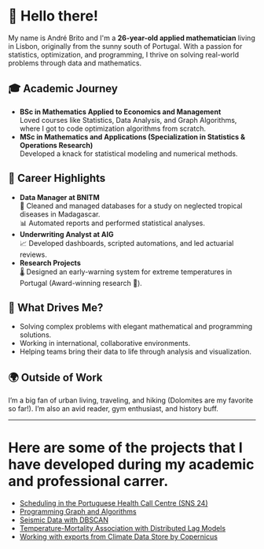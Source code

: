 # 👋 Hello there!

My name is André Brito and I'm a **26-year-old applied mathematician** living in Lisbon, originally from the sunny south of Portugal. With a passion for statistics, optimization, and programming, I thrive on solving real-world problems through data and mathematics.

## 🎓 Academic Journey
- **BSc in Mathematics Applied to Economics and Management**  
  Loved courses like Statistics, Data Analysis, and Graph Algorithms, where I got to code optimization algorithms from scratch.  
- **MSc in Mathematics and Applications (Specialization in Statistics & Operations Research)**  
  Developed a knack for statistical modeling and numerical methods.

## 🧪 Career Highlights
- **Data Manager at BNITM**  
  🦠 Cleaned and managed databases for a study on neglected tropical diseases in Madagascar.  
  📊 Automated reports and performed statistical analyses.  
- **Underwriting Analyst at AIG**  
  📈 Developed dashboards, scripted automations, and led actuarial reviews.  
- **Research Projects**  
  🌡 Designed an early-warning system for extreme temperatures in Portugal (Award-winning research 🎉).

## 🌟 What Drives Me?
- Solving complex problems with elegant mathematical and programming solutions.  
- Working in international, collaborative environments.  
- Helping teams bring their data to life through analysis and visualization.

## 🌍 Outside of Work
I’m a big fan of urban living, traveling, and hiking (Dolomites are my favorite so far!). I’m also an avid reader, gym enthusiast, and history buff.

---

# Here are some of the projects that I have developed during my academic and professional carrer.

  - [Scheduling in the Portuguese Health Call Centre (SNS 24)]()
  - [Programming Graph and Algorithms]()
  - [Seismic Data with DBSCAN]()
  - [Temperature-Mortality Association with Distributed Lag Models]()
  - [Working with exports from Climate Data Store by Copernicus]()



